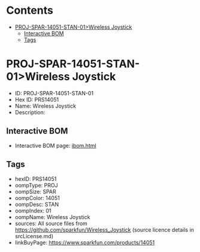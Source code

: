 



Contents
========

* [PROJ-SPAR-14051-STAN-01>Wireless Joystick](#proj-spar-14051-stan-01wireless-joystick)
	* [Interactive BOM](#interactive-bom)
	* [Tags](#tags)

# PROJ-SPAR-14051-STAN-01>Wireless Joystick

- ID: PROJ-SPAR-14051-STAN-01
- Hex ID: PRS14051
- Name: Wireless Joystick
- Description: 

## Interactive BOM

- Interactive BOM page: [ibom.html](kicad/bom/ibom.html)

## Tags

- hexID: PRS14051
- oompType: PROJ
- oompSize: SPAR
- oompColor: 14051
- oompDesc: STAN
- oompIndex: 01
- oompName: Wireless Joystick
- sources: All source files from https://github.com/sparkfun/Wireless_Joystick (source licence details in srcLicense.md)
- linkBuyPage: https://www.sparkfun.com/products/14051
